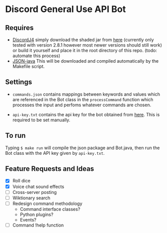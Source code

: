 # Discord General Use API Bot

## Requires
   - [DiscordJ4](https://github.com/austinv11/Discord4J) simply download the shaded jar from [here](https://austinv11.github.io/Discord4J/downloads.html) (currently only tested with version 2.8.1 however most newer versions should still work) or build it yourself and place it in the root directory of this repo. (todo: automate this process)
   - [JSON-java](https://github.com/stleary/JSON-java) This will be downloaded and compiled automatically by the Makefile script.

## Settings

   - `commands.json` contains mappings between keywords and values which are referenced in the Bot class in the `processCommand` function which processes the input and perfoms whatever commands are chosen.

   - `api-key.txt` contains the api key for the bot obtained from [here](https://discordapp.com/developers/applications/me). This is required to be set manually. 

## To run

Typing ```$ make run``` will compile the json package and Bot.java, then run the Bot class with the API key given by `api-key.txt`.

## Feature Requests and Ideas

   - [x] Roll dice
   - [x] Voice chat sound effects
   - [ ] Cross-server posting
   - [ ] Wiktionary search
   - [ ] Redesign command methodology
      - Command interface classes?
      - Python plugins?
      - Events?
   - [ ] Command !help function